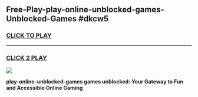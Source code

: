 
## Free-Play-play-online-unblocked-games-Unblocked-Games #dkcw5
<h3>
<a href="https://news.freeplayer.one?title=play-online-unblocked-games&ref=8M">CLICK TO PLAY</a></h3>
<hr>

<h3>
<a href="https://news.freeplayer.one?title=play-online-unblocked-games&ref=8M">CLICK 2 PLAY</a>
  
</h3>

<a href="https://news.freeplayer.one?title=play-online-unblocked-games&ref=8M"><img src="https://clearcache.store/games.png"></a>


**play-online-unblocked-games games unblocked: Your Gateway to Fun and Accessible Online Gaming**
